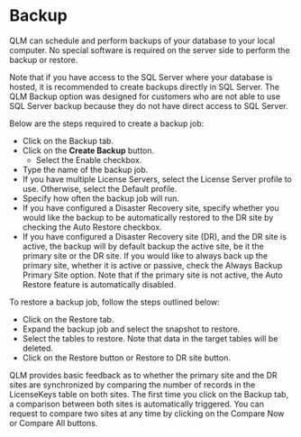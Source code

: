 # Backup

QLM can schedule and perform backups of your database to your local computer. No special software is required on the server side to perform the backup or restore.

Note that if you have access to the SQL Server where your database is hosted, it is recommended to create backups directly in SQL Server. The QLM Backup option was designed for customers who are not able to use SQL Server backup because they do not have direct access to SQL Server.

Below are the steps required to create a backup job:

* Click on the Backup tab.
* Click on the **Create Backup** button.
  * Select the Enable checkbox.
* Type the name of the backup job.
* If you have multiple License Servers, select the License Server profile to use. Otherwise, select the Default profile.
* Specify how often the backup job will run.
* If you have configured a Disaster Recovery site, specify whether you would like the backup to be automatically restored to the DR site by checking the Auto Restore checkbox.
* If you have configured a Disaster Recovery site (DR), and the DR site is active, the backup will by default backup the active site, be it the primary site or the DR site. If you would like to always back up the primary site, whether it is active or passive, check the Always Backup Primary Site option. Note that if the primary site is not active, the Auto Restore feature is automatically disabled.

To restore a backup job, follow the steps outlined below:

* Click on the Restore tab.
* Expand the backup job and select the snapshot to restore.
* Select the tables to restore. Note that data in the target tables will be deleted.
* Click on the Restore button or Restore to DR site button.

QLM provides basic feedback as to whether the primary site and the DR sites are synchronized by comparing the number of records in the LicenseKeys table on both sites. The first time you click on the Backup tab, a comparison between both sites is automatically triggered. You can request to compare two sites at any time by clicking on the Compare Now or Compare All buttons.
